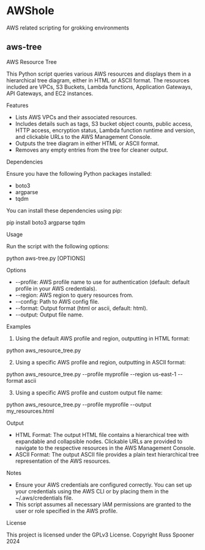# AWShole
AWS related scripting for grokking environments

## aws-tree

AWS Resource Tree

This Python script queries various AWS resources and displays them in a hierarchical tree diagram, either in HTML or ASCII format. The resources included are VPCs, S3 Buckets, Lambda functions, Application Gateways, API Gateways, and EC2 instances. 

Features

- Lists AWS VPCs and their associated resources.
- Includes details such as tags, S3 bucket object counts, public access, HTTP access, encryption status, Lambda function runtime and version, and clickable URLs to the AWS Management Console.
- Outputs the tree diagram in either HTML or ASCII format.
- Removes any empty entries from the tree for cleaner output.

Dependencies

Ensure you have the following Python packages installed:

- boto3
- argparse
- tqdm

You can install these dependencies using pip:

pip install boto3 argparse tqdm

Usage

Run the script with the following options:

python aws-tree.py [OPTIONS]

Options

- --profile: AWS profile name to use for authentication (default: default profile in your AWS credentials).
- --region: AWS region to query resources from.
- --config: Path to AWS config file.
- --format: Output format (html or ascii, default: html).
- --output: Output file name.

Examples

1. Using the default AWS profile and region, outputting in HTML format:

python aws_resource_tree.py

2. Using a specific AWS profile and region, outputting in ASCII format:

python aws_resource_tree.py --profile myprofile --region us-east-1 --format ascii

3. Using a specific AWS profile and custom output file name:

python aws_resource_tree.py --profile myprofile --output my_resources.html

Output

- HTML Format: The output HTML file contains a hierarchical tree with expandable and collapsible nodes. Clickable URLs are provided to navigate to the respective resources in the AWS Management Console.
- ASCII Format: The output ASCII file provides a plain text hierarchical tree representation of the AWS resources.

Notes

- Ensure your AWS credentials are configured correctly. You can set up your credentials using the AWS CLI or by placing them in the ~/.aws/credentials file.
- This script assumes all necessary IAM permissions are granted to the user or role specified in the AWS profile.

License

This project is licensed under the GPLv3 License. Copyright Russ Spooner 2024

